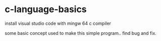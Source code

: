 # c-language-basics


install visual studio code
with mingw 64 c compiler

some basic concept used to make this simple program..
find bug and fix.
